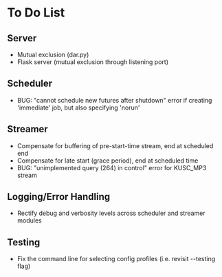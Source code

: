 # To Do List #

## Server ##

* Mutual exclusion (dar.py)
* Flask server (mutual exclusion through listening port)

## Scheduler ##

* BUG: "cannot schedule new futures after shutdown" error if creating 'immediate' job, but
  also specifying 'norun'

## Streamer ##

* Compensate for buffering of pre-start-time stream, end at scheduled end
* Compensate for late start (grace period), end at scheduled time
* BUG: "unimplemented query (264) in control" error for KUSC_MP3 stream

## Logging/Error Handling ##

* Rectify debug and verbosity levels across scheduler and streamer modules

## Testing ##

* Fix the command line for selecting config profiles (i.e. revisit --testing flag)
